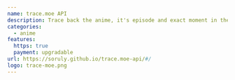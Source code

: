 ```yaml
---
name: trace.moe API
description: Trace back the anime, it's episode and exact moment in the scene by screenshot.
categories:
  - anime
features:
  https: true
  payment: upgradable
url: https://soruly.github.io/trace.moe-api/#/
logo: trace-moe.png
---
```

